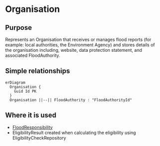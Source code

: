 # Organisation

## Purpose

Represents an Organisation that receives or manages flood reports (for example: local authorities, the Environment Agency) and stores details of the organisation including, website, data protection statement, and associated FloodAuthority.

## Simple relationships

```mermaid
erDiagram
  Organisation {
    Guid Id PK
  }
  Organisation ||--|| FloodAuthority : "FloodAuthorityId"
```

## Where it is used

- [FloodResponsibility](FloodResponsibility.md)
- EligibilityResult created when calculating the eligibility using EligibilityCheckRepository